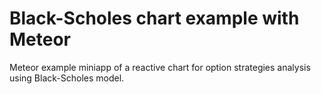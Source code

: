 # Black-Scholes chart example with Meteor

Meteor example miniapp of a reactive chart for option strategies analysis using Black-Scholes model.